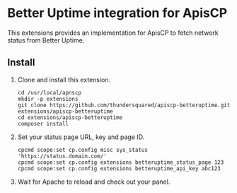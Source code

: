 # Better Uptime integration for ApisCP

This extensions provides an implementation for ApisCP to fetch network status from Better Uptime.

## Install

1. Clone and install this extension.
   ```
   cd /usr/local/apnscp
   mkdir -p extensions
   git clone https://github.com/thundersquared/apiscp-betteruptime.git extensions/apiscp-betteruptime
   cd extensions/apiscp-betteruptime
   composer install
   ```

2. Set your status page URL, key and page ID.
   ```
   cpcmd scope:set cp.config misc sys_status 'https://status.domain.com/'
   cpcmd scope:set cp.config extensions betteruptime_status_page 123
   cpcmd scope:set cp.config extensions betteruptime_api_key abc123
   ```
3. Wait for Apache to reload and check out your panel.